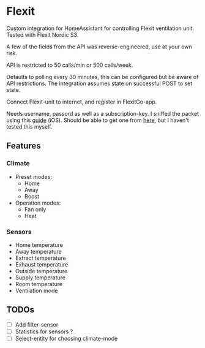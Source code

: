 # Flexit

Custom integration for HomeAssistant for controlling Flexit ventilation unit. Tested with Flexit Nordic S3.

A few of the fields from the API was reverse-engineered, use at your own risk.

API is restricted to 50 calls/min or 500 calls/week. 

Defaults to polling every 30 minutes, this can be configured but be aware of API restrictions. The integration assumes state on successful POST to set state.

Connect Flexit-unit to internet, and register in FlexitGo-app.

Needs username, passord as well as a subscription-key. I sniffed the packet using this [guide](https://docs.telerik.com/fiddler/configure-fiddler/tasks/configureforios) (iOS). Should be able to get one from [here](https://portal.api.climatixic.com/), but I haven't tested this myself.


## Features
### Climate
- Preset modes:     
  - Home
  - Away
  - Boost
- Operation modes:  
  - Fan only
  - Heat

### Sensors
- Home temperature
- Away temperature
- Extract temperature
- Exhaust temperature
- Outside temperature
- Supply temperature
- Room temperature
- Ventilation mode

## TODOs
- [ ] Add filter-sensor
- [ ] Statistics for sensors ?
- [ ] Select-entity for choosing climate-mode